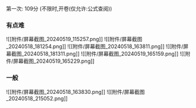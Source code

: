 
第一次: 109分 (不限时,开卷(仅允许:公式查阅))

### 有点难
![[附件/屏幕截图_20240519_115257.png]]
![[附件/屏幕截图_20240518_181254.png]]
![[附件/屏幕截图_20240518_163811.png]]
![[附件/屏幕截图_20240518_181311.png]]
![[附件/屏幕截图_20240519_165159.png]]
![[附件/屏幕截图_20240519_165229.png]]
### 一般
![[附件/屏幕截图_20240518_163830.png]]
![[附件/屏幕截图_20240518_215052.png]]

